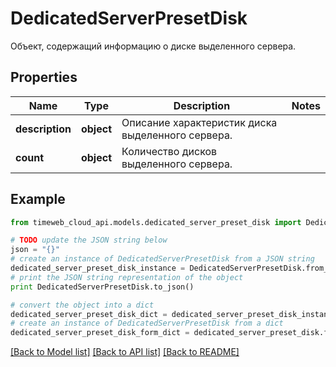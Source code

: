 # DedicatedServerPresetDisk

Объект, содержащий информацию о диске выделенного сервера.

## Properties
Name | Type | Description | Notes
------------ | ------------- | ------------- | -------------
**description** | **object** | Описание характеристик диска выделенного сервера. | 
**count** | **object** | Количество дисков выделенного сервера. | 

## Example

```python
from timeweb_cloud_api.models.dedicated_server_preset_disk import DedicatedServerPresetDisk

# TODO update the JSON string below
json = "{}"
# create an instance of DedicatedServerPresetDisk from a JSON string
dedicated_server_preset_disk_instance = DedicatedServerPresetDisk.from_json(json)
# print the JSON string representation of the object
print DedicatedServerPresetDisk.to_json()

# convert the object into a dict
dedicated_server_preset_disk_dict = dedicated_server_preset_disk_instance.to_dict()
# create an instance of DedicatedServerPresetDisk from a dict
dedicated_server_preset_disk_form_dict = dedicated_server_preset_disk.from_dict(dedicated_server_preset_disk_dict)
```
[[Back to Model list]](../README.md#documentation-for-models) [[Back to API list]](../README.md#documentation-for-api-endpoints) [[Back to README]](../README.md)


